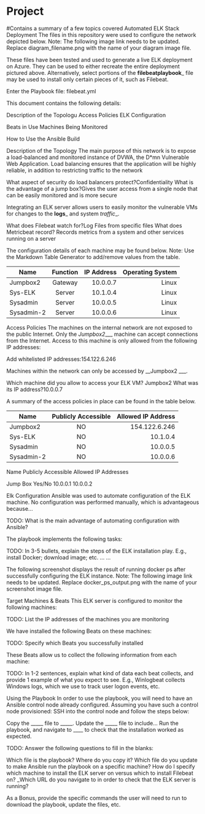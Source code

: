 # Project
#Contains a summary of a few topics covered 
Automated ELK Stack Deployment
The files in this repository were used to configure the network depicted below.
Note: The following image link needs to be updated. Replace diagram_filename.png with the name of your diagram image file.




These files have been tested and used to generate a live ELK deployment on Azure. They can be used to either recreate the entire deployment pictured above. Alternatively, select portions of the __filebeatplaybook___ file may be used to install only certain pieces of it, such as Filebeat.

Enter the Playbook file: filebeat.yml

This document contains the following details:

Description of the Topologu
Access Policies
ELK Configuration

Beats in Use
Machines Being Monitored


How to Use the Ansible Build


Description of the Topology
The main purpose of this network is to expose a load-balanced and monitored instance of DVWA, the D*mn Vulnerable Web Application.
Load balancing ensures that the application will be highly reliable, in addition to restricting traffic to the network

What aspect of security do load balancers protect?Confidentiality  What is the advantage of a jump box?Gives the user access from a single node that can be easily monitored  and is more secure

Integrating an ELK server allows users to easily monitor the vulnerable VMs for changes to the __logs___ and system _traffic__.

 What does Filebeat watch for?Log Files from specific files
 What does Metricbeat record? Records metrics from a system and other services running on a server

The configuration details of each machine may be found below.
Note: Use the Markdown Table Generator to add/remove values from the table.

|Name       | Function | IP Address  |Operating System|
|-----------|:--------:|-------:     | --------:      |
|Jumpbox2   |Gateway   |10.0.0.7     |Linux           |
|Sys-ELK    |Server    |10.1.0.4     |Linux           |
|Sysadmin   |Server    |10.0.0.5     |Linux           | 
|Sysadmin-2 |Server    |10.0.0.6     |Linux           |



Access Policies
The machines on the internal network are not exposed to the public Internet.
Only the _Jumpbox2____ machine can accept connections from the Internet. Access to this machine is only allowed from the following IP addresses:

 Add whitelisted IP addresses:154.122.6.246
 
Machines within the network can only be accessed by __Jumpbox2 ___.

Which machine did you allow to access your ELK VM? Jumpbox2 What was its IP address?10.0.0.7

A summary of the access policies in place can be found in the table below.




|Name       |Publicly Accessible   |Allowed IP Address|
|---------- |:--------------------:|-----------------:|
|Jumpbox2   |NO                    |154.122.6.246     |
|Sys-ELK    |NO                    |10.1.0.4          |
|Sysadmin   |NO                    |10.0.0.5          |
|Sysadmin-2 |NO                    |10.0.0.6          |


Name
Publicly Accessible
Allowed IP Addresses




Jump Box
Yes/No
10.0.0.1 10.0.0.2














Elk Configuration
Ansible was used to automate configuration of the ELK machine. No configuration was performed manually, which is advantageous because...

TODO: What is the main advantage of automating configuration with Ansible?

The playbook implements the following tasks:

TODO: In 3-5 bullets, explain the steps of the ELK installation play. E.g., install Docker; download image; etc.
...
...

The following screenshot displays the result of running docker ps after successfully configuring the ELK instance.
Note: The following image link needs to be updated. Replace docker_ps_output.png with the name of your screenshot image file.


Target Machines & Beats
This ELK server is configured to monitor the following machines:

TODO: List the IP addresses of the machines you are monitoring

We have installed the following Beats on these machines:

TODO: Specify which Beats you successfully installed

These Beats allow us to collect the following information from each machine:

TODO: In 1-2 sentences, explain what kind of data each beat collects, and provide 1 example of what you expect to see. E.g., Winlogbeat collects Windows logs, which we use to track user logon events, etc.


Using the Playbook
In order to use the playbook, you will need to have an Ansible control node already configured. Assuming you have such a control node provisioned:
SSH into the control node and follow the steps below:

Copy the _____ file to _____.
Update the _____ file to include...
Run the playbook, and navigate to ____ to check that the installation worked as expected.

TODO: Answer the following questions to fill in the blanks:

Which file is the playbook? Where do you copy it?
Which file do you update to make Ansible run the playbook on a specific machine? How do I specify which machine to install the ELK server on versus which to install Filebeat on?
_Which URL do you navigate to in order to check that the ELK server is running?

As a Bonus, provide the specific commands the user will need to run to download the playbook, update the files, etc.
